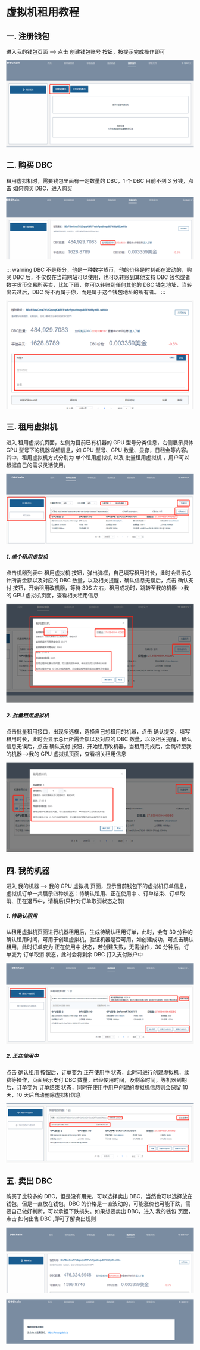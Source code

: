 # 虚拟机租用教程

## 一. 注册钱包

进入我的钱包页面 --> 点击 创建钱包账号 按钮，按提示完成操作即可

![](./assets/rent_virtual.assets/rentvir_01.png)

## 二. 购买 DBC

租用虚拟机时，需要钱包里面有一定数量的 DBC，1 个 DBC 目前不到 3 分钱，点击 如何购买 DBC，进入购买

![](./assets/rent_virtual.assets/rentvir_02.png)

::: warning
DBC 不是积分，他是一种数字货币，他的价格是时刻都在波动的，购买 DBC 后，不仅仅在当前网站可以使用，也可以转账到其他支持 DBC 钱包或者数字货币交易所买卖，比如下图，你可以转账到任何其他的 DBC 钱包地址，当转出去过后，DBC 将不再属于你，而是属于这个钱包地址的所有者。
:::

![](./assets/rent_virtual.assets/rentvir_3.png)

## 三. 租用虚拟机

进入 租用虚拟机页面，左侧为目前已有机器的 GPU 型号分类信息，右侧展示具体 GPU 型号下的机器详细信息，如 GPU 型号、GPU 数量、显存，日租金等内容。其中，租用虚拟机方式分别为 单个租用虚拟机 以及 批量租用虚拟机 ，用户可以根据自己的需求灵活使用。

![](./assets/rent_virtual.assets/rentvir_5.png)

##### 1. 单个租用虚拟机

点击机器列表中 租用虚拟机 按钮，弹出弹框，自己填写租用时长，此时会显示总计所需金额以及对应的 DBC 数量，以及相关提醒，确认信息无误后，点击 确认支付 按钮，开始租用改机器，等待 30S 左右，租用成功时，跳转至我的机器-->我的 GPU 虚拟机页面，查看相关租用信息

![](./assets/rent_virtual.assets/rentvir_6.png)

##### 2. 批量租用虚拟机

点击批量租用接口，出现多选框，选择自己想租用的机器，点击 确认提交，填写租用时长，此时会显示总计所需金额以及对应的 DBC 数量，以及相关提醒，确认信息无误后，点击 确认支付 按钮，开始租用改机器，当租用完成后，会跳转至我的机器-->我的 GPU 虚拟机页面，查看相关租用信息

![](./assets/rent_virtual.assets/rentvir_7.png)

## 四. 我的机器

进入 我的机器 --> 我的 GPU 虚拟机 页面，显示当前钱包下的虚拟机订单信息，虚拟机订单一共展示四种状态：待确认租用、正在使用中 、订单结束、订单取消、正在退币中，请稍后(只针对订单取消状态之前)

##### 1. 待确认租用

从租用虚拟机页面进行机器租用后，生成待确认租用订单，此时，会有 30 分钟的确认租用时间，可用于创建虚拟机，验证机器是否可用，如创建成功，可点击确认租用，此时订单变为 正在使用中 状态，若创建失败，无需操作，30 分钟后，订单变为 订单取消 状态，此时会将剩余 DBC 打入支付账户中

![](./assets/rent_virtual.assets/rentvir_8.png)

##### 2. 正在使用中

点击 确认租用 按钮后，订单变为 正在使用中 状态，此时可进行创建虚拟机，续费等操作，页面展示支付 DBC 数量，已经使用时间，及剩余时间，等机器到期后，订单变为 订单结束 状态，同时在使用中用户创建的虚拟机信息则会保留 10 天，10 天后自动删除虚拟机信息

![](./assets/rent_virtual.assets/rentvir_9.png)

## 五. 卖出 DBC

购买了比较多的 DBC，但是没有用完，可以选择卖出 DBC，当然也可以选择放在钱包，但是一直放在钱包，DBC 的价格是一直波动的，可能涨价也可能下跌，需要自己做好判断，可以承担下跌损失。如果想要卖出 DBC，进入 我的钱包 页面，点击 如何出售 DBC ,即可了解卖出规则

![](./assets/rent_virtual.assets/rentvir_10.png)

![](./assets/rent_virtual.assets/rentvir_11.png)
